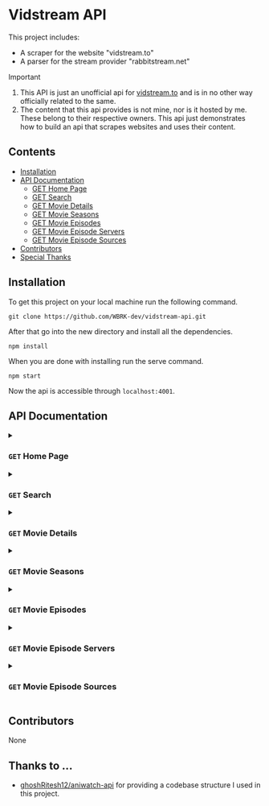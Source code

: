 # Vidstream API
This project includes:
- A scraper for the website "vidstream.to"
- A parser for the stream provider "rabbitstream.net"

> [!IMPORTANT]
>
> 1. This API is just an unofficial api for [vidstream.to](https://vidstream.to) and is in no other way officially related to the same.
> 2. The content that this api provides is not mine, nor is it hosted by me. These belong to their respective owners. This api just demonstrates how to build an api that scrapes websites and uses their content.

## Contents

- [Installation](#installation)
- [API Documentation](#api-documentation)
  - [GET Home Page](#get-home-page)
  - [GET Search](#get-search)
  - [GET Movie Details](#get-movie-details)
  - [GET Movie Seasons](#get-movie-seasons)
  - [GET Movie Episodes](#get-movie-episodes)
  - [GET Movie Episode Servers](#get-movie-episode-servers)
  - [GET Movie Episode Sources](#get-movie-episode-sources)
- [Contributors](#contributors)
- [Special Thanks](#thanks-to-)

## Installation
To get this project on your local machine run the following command.
```
git clone https://github.com/WBRK-dev/vidstream-api.git
```
After that go into the new directory and install all the dependencies.
```
npm install
```
When you are done with installing run the serve command.
```
npm start
```
Now the api is accessible through `localhost:4001`.

## API Documentation

<details>
<summary>
    
### `GET` Home Page

</summary>

```
/home
```
```javascript
{
  spotlight: [
    {
      id: string,
      title: string,
      banner: string,
      poster: string,
      rating: string,
      year: string,
    },
    { ... }
  ],
  trending: {
    movies: [
      {
        id: string,
        title: string,
        poster: string,
        stats: {
          duration: string,
          rating: string,
          year: string,
        }
      },
      { ... }
    ],
    tvSeries: [
      {
        id: string,
        title: string,
        poster: string,
        stats: {
          seasons: string,
          rating: string,
        }
      },
      { ... }
    ]
  },
  latestMovies: [
    {
      id: string,
      title: string,
      poster: string,
      stats: {
        duration: string,
        rating: string,
        year: string,
      }
    },
    { ... }
  ],
  latestTvSeries: [
    {
      id: string,
      title: string,
      poster: string,
      stats: {
        seasons: string,
        rating: string,
      }
    },
    { ... }
  ]
}
```

</details>

<details>
  
<summary>
    
### `GET` Search

</summary>

```
/search?q={searchQuery}&page={pageIndex}
```
|       Parameter      |  Type  |             Description               | Required? | Default |
| :------------------: | :----: | :-----------------------------------: | :-------: | :-----: |
|     `searchQuery`    | string | The search string. E.g. "family guy". |    Yes    |   --    |
|     `pageIndex`      | number | The index of the page.                |    No     |   1     |
```javascript
{
  items: [
    {
      id: string,
      title: string,
      poster: string,
      stats: {
        duration: string,
        rating: string,
        year: string,
      }
    },
    {
      id: string,
      title: string,
      poster: string,
      stats: {
        seasons: string,
        rating: string,
      }
    },
    { ... }
  ],
  pagination: {
    current: number,
    total: number,
  }
}
```

</details>

<details>
  
<summary>
    
### `GET` Movie Details

</summary>

```
/movie/{movieId}
```

|     Parameter      |  Type  |             Description             | Required? | Default |
| :----------------: | :----: | :---------------------------------: | :-------: | :-----: |
|     `movieId`      | string | The movie id given in e.g. `/home`. |    Yes    |   --    |

<p style="background-color: red; color: white;">episodeId is only available when type is equal to movie and only has one episode.</p>

```javascript
{
  title: string,
  description: string,
  type: "movie" | "tvSeries",
  stats: { name: string, value: string | string[] }[],
  episodeId?: string,
  related: [
    {
      id: string,
      title: string,
      poster: string,
      stats: {
        seasons: string,
        rating: string,
      }
    },
    {
      id: string,
      title: string,
      poster: string,
      stats: {
        year: string,
        duration: string,
        rating: string,
      }
    },
    { ... }
  ]
}
```

</details>

<details>
  
<summary>
    
### `GET` Movie Seasons

</summary>

```
/movie/{movieId}/seasons
```
|     Parameter      |  Type  |             Description             | Required? | Default |
| :----------------: | :----: | :---------------------------------: | :-------: | :-----: |
|     `movieId`      | string | The movie id given in e.g. `/home`. |    Yes    |   --    |
```javascript
[
  {
    id: string,
    number: number,
  },
  { ... }
]
```

</details>

<details>
  
<summary>
    
### `GET` Movie Episodes

</summary>

```
/movie/{movieId}/episodes?seasonId={seasonId}
```
|      Parameter      |  Type  |                     Description                    | Required? | Default |
| :-----------------: | :----: | :------------------------------------------------: | :-------: | :-----: |
|     `movieId`       | string | The movie id given in e.g. `/home`.                |    Yes    |   --    |
|     `seasonId`      | string | The season id given in `/movie/{movieId}/seasons`. |    Yes    |   --    |
```javascript
[
  {
    id: string,
    number: number,
    title: string,
  },
  { ... }
]
```

</details>

<details>

<summary>
    
### `GET` Movie Episode Servers

</summary>

```
/movie/{movieId}/servers?episodeId={episodeId}
```
|       Parameter      |  Type  |                        Description                        | Required? | Default |
| :------------------: | :----: | :-------------------------------------------------------: | :-------: | :-----: |
|      `movieId`       | string | The movie id given in e.g. `/home`.                       |    Yes    |   --    |
|      `episodeId`     | string | The episode id given in e.g. `/movie/{movieId}/episodes`. |    Yes    |   --    |
```javascript
[
  {
    id: string,
    name: string,
  },
  { ... }
]
```

</details>

<details>

<summary>
    
### `GET` Movie Episode Sources

</summary>

```
/movie/{movieId}/sources?serverId={serverId}
```
|      Parameter      |  Type  |                    Description                     | Required? | Default |
| :-----------------: | :----: | :------------------------------------------------: | :-------: | :-----: |
|     `movieId`       | string | The movie id given in e.g. `/home`.                |    Yes    |   --    |
|     `serverId`      | string | The server id given in `/movie/{movieId}/servers`. |    Yes    |   --    |
```javascript
{
  sources: [
    {
      src: string,
      type: string,
    },
    { ... }   
  ],
  tracks: [
    {
      file: string,
      label: string,
      kind: string,
      default?: string,
    },
    { ... }
  ]
}
```

</details>

## Contributors
None

## Thanks to ...
- [ghoshRitesh12/aniwatch-api](https://github.com/ghoshRitesh12/aniwatch-api) for providing a codebase structure I used in this project.
